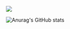 <img src="https://img.shields.io/badge/html5-E34F26?style=for-the-badge&logo=html5&logoColor=white">



![Anurag's GitHub stats](https://github-readme-stats.vercel.app/api?username=rlawo32&show_icons=true&theme=radical)
